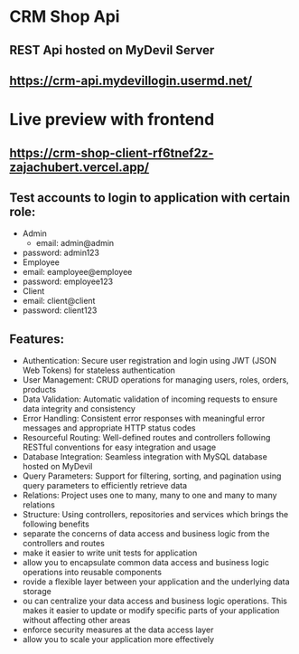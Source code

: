 # CRM Shop Api
## REST Api hosted on MyDevil Server 
## https://crm-api.mydevillogin.usermd.net/

# Live preview with frontend
## https://crm-shop-client-rf6tnef2z-zajachubert.vercel.app/

## Test accounts to login to application with certain role:
- Admin
    - email: admin@admin
 - password: admin123
- Employee
 - email: eamployee@employee
 - password: employee123
- Client
 - email: client@client
 - password: client123

## Features:
- Authentication: Secure user registration and login using JWT (JSON Web Tokens) for stateless authentication 
- User Management: CRUD operations for managing users, roles, orders, products 
- Data Validation: Automatic validation of incoming requests to ensure data integrity and consistency
- Error Handling: Consistent error responses with meaningful error messages and appropriate HTTP status codes
- Resourceful Routing: Well-defined routes and controllers following RESTful conventions for easy integration and usage
- Database Integration: Seamless integration with MySQL database hosted on MyDevil
- Query Parameters: Support for filtering, sorting, and pagination using query parameters to efficiently retrieve data
- Relations: Project uses one to many, many to one and many to many relations
- Structure: Using controllers, repositories and services which brings the following benefits
 - separate the concerns of data access and business logic from the controllers and routes
 - make it easier to write unit tests for application
 - allow you to encapsulate common data access and business logic operations into reusable components
 - rovide a flexible layer between your application and the underlying data storage
 - ou can centralize your data access and business logic operations. This makes it easier to update or modify specific parts of your application without affecting other areas
 - enforce security measures at the data access layer
 - allow you to scale your application more effectively




